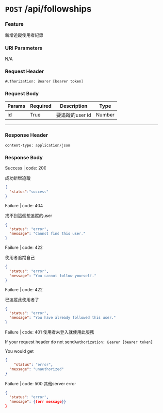 # `POST` /api/followships

### Feature

新增追蹤使用者紀錄

### URI Parameters

N/A

### Request Header

```
Authorization: Bearer [bearer token]
```

### Request Body

| Params | Required | Description | Type |
| --- | --- | --- | --- |
| id | True | 要追蹤的user id | Number |

---

### Response Header

```
content-type: application/json
```

### Response Body

Success | code: 200

成功新增追蹤

```json
{
  "status":"success"
}
```

Failure | code: 404

找不到這個想追蹤的user

```json
{
  "status": "error",
  "message": "Cannot find this user."
}
```

Failure | code: 422

使用者追蹤自己

```json
{
  "status": "error",
  "message": "You cannot follow yourself."
}
```

Failure | code: 422

已追蹤此使用者了

```json
{
  "status": "error",
  "message": "You have already followed this user."
}
```

Failure | code: 401 使用者未登入就使用此服務

If your request header do not send`Authorization: Bearer [bearer token]`

You would get

```json
{
	"status": "error",
  "message": "unauthorized"
}
```
Failure | code: 500 其他server error

```json
{
  "status": "error",
  "message": {{err message}}
}
```